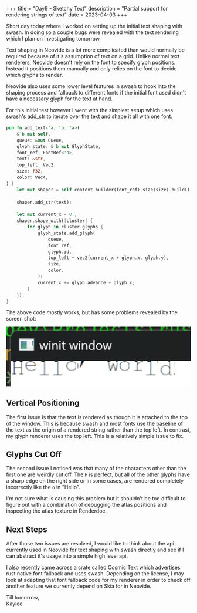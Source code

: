 +++
title = "Day9 - Sketchy Text"
description = "Partial support for rendering strings of text"
date = 2023-04-03
+++

Short day today where I worked on setting up the initial
text shaping with swash. In doing so a couple bugs were
revealed with the text rendering which I plan on
investigating tomorrow.

Text shaping in Neovide is a lot more complicated than would
normally be required because of it's assumption of text on a
grid. Unlike normal text renderers, Neovide doesn't rely on
the font to specify glyph positions. Instead it positions
them manually and only relies on the font to decide which
glyphs to render.

Neovide also uses some lower level features in swash to hook
into the shaping process and fallback to different fonts if
the initial font used didn't have a necessary glyph for the
text at hand.

For this initial test however I went with the simplest setup
which uses swash's add_str to iterate over the text and
shape it all with one font.

```rs
pub fn add_text<'a, 'b: 'a>(
    &'b mut self,
    queue: &mut Queue,
    glyph_state: &'b mut GlyphState,
    font_ref: FontRef<'a>,
    text: &str,
    top_left: Vec2,
    size: f32,
    color: Vec4,
) {
    let mut shaper = self.context.builder(font_ref).size(size).build();

    shaper.add_str(text);

    let mut current_x = 0.;
    shaper.shape_with(|cluster| {
        for glyph in cluster.glyphs {
            glyph_state.add_glyph(
                queue,
                font_ref,
                glyph.id,
                top_left + vec2(current_x + glyph.x, glyph.y),
                size,
                color,
            );
            current_x += glyph.advance + glyph.x;
        }
    });
}
```

The above code *mostly* works, but has some problems
revealed by the screen shot:

![Shaping Problems](ShapingProblems.png)

## Vertical Positioning

The first issue is that the text is rendered as though it is
attached to the top of the window. This is because swash and
most fonts use the baseline of the text as the origin of a
rendered string rather than the top left. In contrast, my
glyph renderer uses the top left. This is a relatively
simple issue to fix.

## Glyphs Cut Off

The second issue I noticed was that many of the characters
other than the first one are weirdly cut off. The `H` is
perfect, but all of the other glyphs have a sharp edge on
the right side or in some cases, are rendered completely
incorrectly like the `o` in "Hello".

I'm not sure what is causing this problem but it shouldn't
be too difficult to figure out with a combination of
debugging the atlas positions and inspecting the atlas
texture in Renderdoc.

## Next Steps

After those two issues are resolved, I would like to think
about the api currently used in Neovide for text shaping
with swash directly and see if I can abstract it's usage
into a simple high level api.

I also recently came across a crate called Cosmic Text which
advertises rust native font fallback and uses swash.
Depending on the license, I may look at adapting that font
fallback code for my renderer in order to check off another
feature we currently depend on Skia for in Neovide.

Till tomorrow,  
Kaylee
